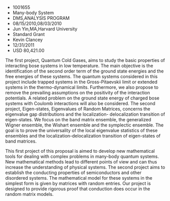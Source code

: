 
* 1001655
* Many-body System
* DMS,ANALYSIS PROGRAM
* 08/15/2010,08/03/2010
* Jun Yin,MA,Harvard University
* Standard Grant
* Kevin Clancey
* 12/31/2011
* USD 80,421.00

The first project, Quantum Cold Gases, aims to study the basic properties of
interacting bose systems in low temperature. The main objective is the
identification of the second order term of the ground state energies and the
free energies of these systems. The quantum systems considered in this project
include trapped systems in the Gross-Pitaevskii limit or extended systems in the
thermo-dynamical limits. Furthermore, we also propose to remove the prevailing
assumptions on the positivity of the interaction potentials. A related problem
on the ground state energy of charged bose systems with Coulomb interactions
will also be considered. The second project, Eigen-states, Eigenvalues of Random
Matrices, concerns the eigenvalue gap distributions and the localization-
delocalization transition of eigen-states. We focus on the band matrix ensemble,
the generalized Wigner ensemble, the Wishart ensemble and the symplectic
ensemble. The goal is to prove the universality of the local eigenvalue
statistics of these ensembles and the localization-delocalization transition of
eigen-states of band matrices.

This first project of this proposal is aimed to develop new mathematical tools
for dealing with complex problems in many-body quantum systems. New mathematical
methods lead to different points of view and can thus increase the understanding
of physical systems. The second project aims to establish the conducting
properties of semiconductors and other disordered systems. The mathematical
model for these systems in the simplest form is given by matrices with random
entries. Our project is designed to provide rigorous proof that conduction does
occur in the random matrix models.
